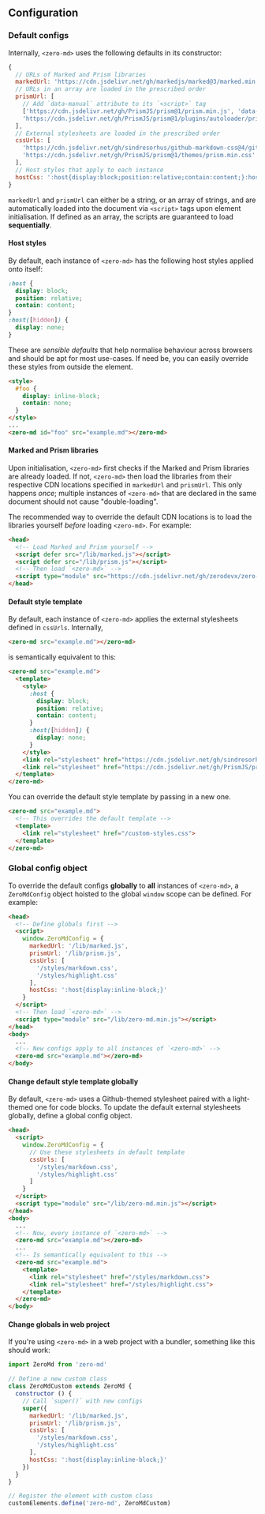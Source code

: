 ## Configuration

### Default configs

Internally, `<zero-md>` uses the following defaults in its constructor:

```js
{
  // URLs of Marked and Prism libraries
  markedUrl: 'https://cdn.jsdelivr.net/gh/markedjs/marked@3/marked.min.js',
  // URLs in an array are loaded in the prescribed order
  prismUrl: [
    // Add `data-manual` attribute to its `<script>` tag
    ['https://cdn.jsdelivr.net/gh/PrismJS/prism@1/prism.min.js', 'data-manual'],
    'https://cdn.jsdelivr.net/gh/PrismJS/prism@1/plugins/autoloader/prism-autoloader.min.js'
  ],
  // External stylesheets are loaded in the prescribed order
  cssUrls: [
    'https://cdn.jsdelivr.net/gh/sindresorhus/github-markdown-css@4/github-markdown.min.css',
    'https://cdn.jsdelivr.net/gh/PrismJS/prism@1/themes/prism.min.css'
  ],
  // Host styles that apply to each instance
  hostCss: ':host{display:block;position:relative;contain:content;}:host([hidden]){display:none;}'
}
```

`markedUrl` and `prismUrl` can either be a string, or an array of strings, and are automatically
loaded into the document via `<script>` tags upon element initialisation. If defined as an array,
the scripts are guaranteed to load **sequentially**.

#### Host styles

By default, each instance of `<zero-md>` has the following host styles applied onto itself:

```css
:host {
  display: block;
  position: relative;
  contain: content;
}
:host([hidden]) {
  display: none;
}
```

These are *sensible defaults* that help normalise behaviour across browsers and should be apt for most use-cases.
If need be, you can easily override these styles from outside the element.

```html
<style>
  #foo {
    display: inline-block;
    contain: none;
  }
</style>
...
<zero-md id="foo" src="example.md"></zero-md>
```

#### Marked and Prism libraries

Upon initialisation, `<zero-md>` first checks if the Marked and Prism libraries are already loaded.
If not, `<zero-md>` then load the libraries from their respective CDN locations specified
in `markedUrl` and `prismUrl`. This only happens *once*; multiple instances of `<zero-md>` that are
declared in the same document should not cause "double-loading".

The recommended way to override the default CDN locations is to load the libraries yourself *before*
loading `<zero-md>`. For example:

```html
<head>
  <!-- Load Marked and Prism yourself -->
  <script defer src="/lib/marked.js"></script>
  <script defer src="/lib/prism.js"></script>
  <!-- Then load `<zero-md>` -->
  <script type="module" src="https://cdn.jsdelivr.net/gh/zerodevx/zero-md@2/dist/zero-md.min.js"></script>
</head>
```

#### Default style template

By default, each instance of `<zero-md>` applies the external stylesheets defined in `cssUrls`. Internally,

```html
<zero-md src="example.md"></zero-md>
```

is semantically equivalent to this:

```html
<zero-md src="example.md">
  <template>
    <style>
      :host {
        display: block;
        position: relative;
        contain: content;
      }
      :host([hidden]) {
        display: none;
      }
    </style>
    <link rel="stylesheet" href="https://cdn.jsdelivr.net/gh/sindresorhus/github-markdown-css@4/github-markdown.min.css">
    <link rel="stylesheet" href="https://cdn.jsdelivr.net/gh/PrismJS/prism@1/themes/prism.min.css">
  </template>
</zero-md>
```

You can override the default style template by passing in a new one.

```html
<zero-md src="example.md">
  <!-- This overrides the default template -->
  <template>
    <link rel="stylesheet" href="/custom-styles.css">
  </template>
</zero-md>
```

### Global config object

To override the default configs **globally** to **all** instances of `<zero-md>`, a `ZeroMdConfig` object
hoisted to the global `window` scope can be defined. For example:

```html
<head>
  <!-- Define globals first -->
  <script>
    window.ZeroMdConfig = {
      markedUrl: '/lib/marked.js',
      prismUrl: '/lib/prism.js',
      cssUrls: [
        '/styles/markdown.css',
        '/styles/highlight.css'
      ],
      hostCss: ':host{display:inline-block;}'
    }
  </script>
  <!-- Then load `<zero-md>` -->
  <script type="module" src="/lib/zero-md.min.js"></script>
</head>
<body>
  ...
  <!-- New configs apply to all instances of `<zero-md>` -->
  <zero-md src="example.md"></zero-md>
</body>
```

#### Change default style template globally

By default, `<zero-md>` uses a Github-themed stylesheet paired with a light-themed one for code blocks.
To update the default external stylesheets globally, define a global config object.

```html
<head>
  <script>
    window.ZeroMdConfig = {
      // Use these stylesheets in default template
      cssUrls: [
        '/styles/markdown.css',
        '/styles/highlight.css'
      ]
    }
  </script>
  <script type="module" src="/lib/zero-md.min.js"></script>
</head>
<body>
  ...
  <!-- Now, every instance of `<zero-md>` -->
  <zero-md src="example.md"></zero-md>
  ...
  <!-- Is semantically equivalent to this -->
  <zero-md src="example.md">
    <template>
      <link rel="stylesheet" href="/styles/markdown.css">
      <link rel="stylesheet" href="/styles/highlight.css">
    </template>
  </zero-md>
</body>
```

#### Change globals in web project

If you're using `<zero-md>` in a web project with a bundler, something like this should work:

```js
import ZeroMd from 'zero-md'

// Define a new custom class
class ZeroMdCustom extends ZeroMd {
  constructor () {
    // Call `super()` with new configs
    super({
      markedUrl: '/lib/marked.js',
      prismUrl: '/lib/prism.js',
      cssUrls: [
        '/styles/markdown.css',
        '/styles/highlight.css'
      ],
      hostCss: ':host{display:inline-block;}'
    })
  }
}

// Register the element with custom class
customElements.define('zero-md', ZeroMdCustom)
```

